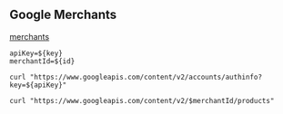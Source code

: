 Google Merchants
-

[merchants](https://merchants.google.com)

````
apiKey=${key}
merchantId=${id}

curl "https://www.googleapis.com/content/v2/accounts/authinfo?key=${apiKey}"

curl "https://www.googleapis.com/content/v2/$merchantId/products"
````
